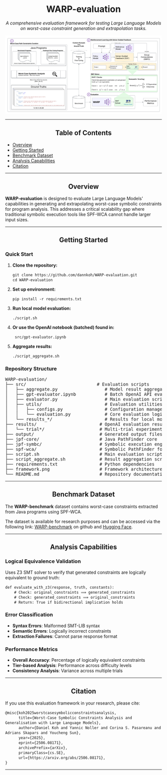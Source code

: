 <h1 align="center">WARP-evaluation</h1>
<p align="center"><em>A comprehensive evaluation framework for testing Large Language Models on worst-case constraint generation and extrapolation tasks.</em></p>

<p align="center">
  <img src="framework.png" alt="invaR1ant Evaluation Framework" width="800" />
</p>

<hr />

<h2 align="center">Table of Contents</h2>

<ul>
  <li><a href="#overview">Overview</a></li>
  <li><a href="#getting-started">Getting Started</a></li>
  <li><a href="#benchmark-dataset">Benchmark Dataset</a></li>
  <li><a href="#analysis-capabilities">Analysis Capabilities</a></li>
  <li><a href="#citation">Citation</a></li>
</ul>

<hr />

<h2 id="overview" align="center">Overview</h2>

<p>
  <strong>WARP-evaluation</strong> is designed to evaluate Large Language Models' capabilities in generating and extrapolating worst-case symbolic constraints for program analysis. This addresses a critical scalability gap where traditional symbolic execution tools like SPF-WCA cannot handle larger input sizes.
</p>

<hr />

<h2 id="getting-started" align="center">Getting Started</h2>

<h3>Quick Start</h3>

<ol>
  <li><strong>Clone the repository:</strong>
    <pre><code>git clone https://github.com/dannkoh/WARP-evaluation.git
cd WARP-evaluation</code></pre>
  </li>
  
  <li><strong>Set up environment:</strong>
    <pre><code>pip install -r requirements.txt</code></pre>
  </li>
  
  <li><strong> Run local model evaluation:</strong>
    <pre><code>./script.sh</code></pre>
  </li>
  
  <li><strong>Or use the OpenAI notebook (batched) found in:</strong>
    <pre><code> src/gpt-evaluator.ipynb</code></pre>
  </li>

  <li><strong>Aggregate results:</strong>
    <pre><code>./script_aggregate.sh</code></pre>
  </li>
</ol>

<h3>Repository Structure</h3>

<pre>
WARP-evaluation/
├── src/                           # Evaluation scripts
│   ├── aggregate.py                  # Model result aggregation script
│   ├── gpt-evaluator.ipynb           # Batch OpenAI API evaluation notebook
│   ├── evaluator.py                  # Main evaluation script
│   ├── utils/                        # Evaluation utilities
│   │   ├── configs.py                # Configuration management
│   │   └── evaluation.py             # Core evaluation logic
│   └── results_*/                    # Results for local model evaluation
├── results/                        # OpenAI evaluation results
│   └── trial*/                     # Multi-trial experimental data
├── output/                         # Generated output files
├── jpf-core/                       # Java PathFinder core
├── jpf-symbc/                      # Symbolic execution engine
├── spf-wca/                        # Symbolic PathFinder for worst-case analysis
├── script.sh                       # Main evaluation script
├── script_aggregate.sh             # Result aggregation script
├── requirements.txt                # Python dependencies
├── framework.png                   # Framework architecture diagram
└── README.md                       # Repository documentation
</pre>

<hr />

<h2 id="benchmark-dataset" align="center">Benchmark Dataset</h2>

<p>The <strong>WARP-benchmark</strong> dataset contains worst-case constraints extracted from Java programs using SPF-WCA.</p>

<p>The dataset is available for research purposes and can be accessed via the following link: <a href="https://github.com/dannkoh/WARP-benchmark">WARP-benchmark</a> on github and <a href="https://huggingface.co/datasets/dannkoh/WARP-benchmark">Hugging Face</a>.</p>

<hr />

<h2 id="analysis-capabilities" align="center">Analysis Capabilities</h2>

<h3>Logical Equivalence Validation</h3>

<p>Uses Z3 SMT solver to verify that generated constraints are logically equivalent to ground truth:</p>

<pre><code>def evaluate_with_z3(response, truth, constants):
    # Check: original_constraints ⟹ generated_constraints
    # Check: generated_constraints ⟹ original_constraints  
    # Return: True if bidirectional implication holds</code></pre>

<h3>Error Classification</h3>

<ul>
  <li><strong>Syntax Errors</strong>: Malformed SMT-LIB syntax</li>
  <li><strong>Semantic Errors</strong>: Logically incorrect constraints</li>
  <li><strong>Extraction Failures</strong>: Cannot parse response format</li>
</ul>

<h3>Performance Metrics</h3>

<ul>
  <li><strong>Overall Accuracy</strong>: Percentage of logically equivalent constraints</li>
  <li><strong>Tier-based Analysis</strong>: Performance across difficulty levels</li>
  <li><strong>Consistency Analysis</strong>: Variance across multiple trials</li>
</ul>

<hr />


<h2 id="citation" align="center">Citation</h2>

<p>If you use this evaluation framework in your research, please cite:</p>

<pre><code>@misc{koh2025worstcasesymbolicconstraintsanalysis,
      title={Worst-Case Symbolic Constraints Analysis and Generalisation with Large Language Models}, 
      author={Daniel Koh and Yannic Noller and Corina S. Pasareanu and Adrians Skapars and Youcheng Sun},
      year={2025},
      eprint={2506.08171},
      archivePrefix={arXiv},
      primaryClass={cs.SE},
      url={https://arxiv.org/abs/2506.08171}, 
}</code></pre>

<hr />


